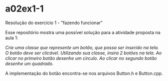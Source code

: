 # a02ex1-1
Resolução do exercício 1 - "fazendo funcionar"

Esse repositório mostra uma possível solução para a atividade proposta na aula 1:

_Crie uma classe que represente um botão, que possa ser inserido na tela. O botão deve ser clicável. Utilizando sua classe, insira 2 botões na tela. Ao clicar no primeiro botão  desenhe um circulo. Ao clicar no segundo botão desenhe um quadrado._

A implementação do botão encontra-se nos arquivos Button.h e Button.cpp.
